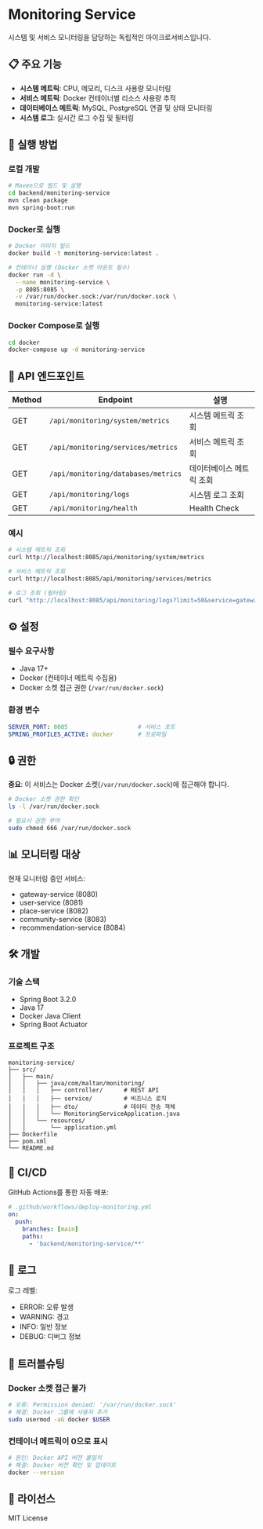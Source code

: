 # Monitoring Service

시스템 및 서비스 모니터링을 담당하는 독립적인 마이크로서비스입니다.

## 📋 주요 기능

- **시스템 메트릭**: CPU, 메모리, 디스크 사용량 모니터링
- **서비스 메트릭**: Docker 컨테이너별 리소스 사용량 추적
- **데이터베이스 메트릭**: MySQL, PostgreSQL 연결 및 상태 모니터링
- **시스템 로그**: 실시간 로그 수집 및 필터링

## 🚀 실행 방법

### 로컬 개발

```bash
# Maven으로 빌드 및 실행
cd backend/monitoring-service
mvn clean package
mvn spring-boot:run
```

### Docker로 실행

```bash
# Docker 이미지 빌드
docker build -t monitoring-service:latest .

# 컨테이너 실행 (Docker 소켓 마운트 필수)
docker run -d \
  --name monitoring-service \
  -p 8085:8085 \
  -v /var/run/docker.sock:/var/run/docker.sock \
  monitoring-service:latest
```

### Docker Compose로 실행

```bash
cd docker
docker-compose up -d monitoring-service
```

## 📡 API 엔드포인트

| Method | Endpoint | 설명 |
|--------|----------|------|
| GET | `/api/monitoring/system/metrics` | 시스템 메트릭 조회 |
| GET | `/api/monitoring/services/metrics` | 서비스 메트릭 조회 |
| GET | `/api/monitoring/databases/metrics` | 데이터베이스 메트릭 조회 |
| GET | `/api/monitoring/logs` | 시스템 로그 조회 |
| GET | `/api/monitoring/health` | Health Check |

### 예시

```bash
# 시스템 메트릭 조회
curl http://localhost:8085/api/monitoring/system/metrics

# 서비스 메트릭 조회
curl http://localhost:8085/api/monitoring/services/metrics

# 로그 조회 (필터링)
curl "http://localhost:8085/api/monitoring/logs?limit=50&service=gateway&level=ERROR"
```

## ⚙️ 설정

### 필수 요구사항

- Java 17+
- Docker (컨테이너 메트릭 수집용)
- Docker 소켓 접근 권한 (`/var/run/docker.sock`)

### 환경 변수

```yaml
SERVER_PORT: 8085                    # 서비스 포트
SPRING_PROFILES_ACTIVE: docker       # 프로파일
```

## 🔒 권한

**중요**: 이 서비스는 Docker 소켓(`/var/run/docker.sock`)에 접근해야 합니다.

```bash
# Docker 소켓 권한 확인
ls -l /var/run/docker.sock

# 필요시 권한 부여
sudo chmod 666 /var/run/docker.sock
```

## 📊 모니터링 대상

현재 모니터링 중인 서비스:
- gateway-service (8080)
- user-service (8081)
- place-service (8082)
- community-service (8083)
- recommendation-service (8084)

## 🛠️ 개발

### 기술 스택

- Spring Boot 3.2.0
- Java 17
- Docker Java Client
- Spring Boot Actuator

### 프로젝트 구조

```
monitoring-service/
├── src/
│   ├── main/
│   │   ├── java/com/maltan/monitoring/
│   │   │   ├── controller/      # REST API
│   │   │   ├── service/         # 비즈니스 로직
│   │   │   ├── dto/             # 데이터 전송 객체
│   │   │   └── MonitoringServiceApplication.java
│   │   └── resources/
│   │       └── application.yml
├── Dockerfile
├── pom.xml
└── README.md
```

## 🔄 CI/CD

GitHub Actions를 통한 자동 배포:

```yaml
# .github/workflows/deploy-monitoring.yml
on:
  push:
    branches: [main]
    paths:
      - 'backend/monitoring-service/**'
```

## 📝 로그

로그 레벨:
- ERROR: 오류 발생
- WARNING: 경고
- INFO: 일반 정보
- DEBUG: 디버그 정보

## 🐛 트러블슈팅

### Docker 소켓 접근 불가

```bash
# 오류: Permission denied: '/var/run/docker.sock'
# 해결: Docker 그룹에 사용자 추가
sudo usermod -aG docker $USER
```

### 컨테이너 메트릭이 0으로 표시

```bash
# 원인: Docker API 버전 불일치
# 해결: Docker 버전 확인 및 업데이트
docker --version
```

## 📄 라이선스

MIT License

